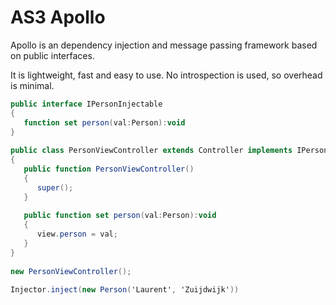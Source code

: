 AS3 Apollo
==========

Apollo is an dependency injection and message passing framework based on public interfaces. 

It is lightweight, fast and easy to use. No introspection is used, so overhead is minimal.

```actionscript
public interface IPersonInjectable
{
   function set person(val:Person):void
}
 
public class PersonViewController extends Controller implements IPersonInjectable
{
   public function PersonViewController() 
   {
      super();
   }
 
   public function set person(val:Person):void
   {
      view.person = val;
   }
}
 
new PersonViewController();
 
Injector.inject(new Person('Laurent', 'Zuijdwijk'))
```



